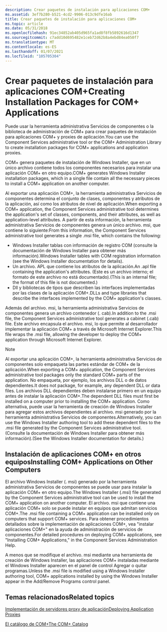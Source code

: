 ```yaml
---
description: Crear paquetes de instalación para aplicaciones COM+
ms.assetid: 3ef7b280-b521-4cd2-9906-013c9dfe16ab
title: Crear paquetes de instalación para aplicaciones COM+
ms.topic: article
ms.date: 05/31/2018
ms.openlocfilehash: 91ec34852ab405d965fa1ad8f8fb5892616d1347
ms.sourcegitcommit: c7add10d695482e1ceb72d62b8a4ebd84ea050f7
ms.translationtype: MT
ms.contentlocale: es-ES
ms.lasthandoff: 01/07/2021
ms.locfileid: "105705304"
---
```

# <a name="creating-installation-packages-for-com-applications"></a><span data-ttu-id="af435-103">Crear paquetes de instalación para aplicaciones COM+</span><span class="sxs-lookup"><span data-stu-id="af435-103">Creating Installation Packages for COM+ Applications</span></span>

<span data-ttu-id="af435-104">Puede usar la herramienta administrativa Servicios de componentes o la biblioteca de administración de COM+ para crear paquetes de instalación para aplicaciones COM+ y proxies de aplicación.</span><span class="sxs-lookup"><span data-stu-id="af435-104">You can use the Component Services administrative tool or the COM+ Administration Library to create installation packages for COM+ applications and application proxies.</span></span>

<span data-ttu-id="af435-105">COM+ genera paquetes de instalación de Windows Installer, que en un único archivo contiene todos los componentes necesarios para instalar una aplicación COM+ en otro equipo.</span><span class="sxs-lookup"><span data-stu-id="af435-105">COM+ generates Windows Installer installation packages, which in a single file contain all the necessary pieces to install a COM+ application on another computer.</span></span>

<span data-ttu-id="af435-106">Al exportar una aplicación COM+, la herramienta administrativa Servicios de componentes determina el conjunto de clases, componentes y atributos de la aplicación, así como los atributos de nivel de aplicación.</span><span class="sxs-lookup"><span data-stu-id="af435-106">When exporting a COM+ application, the Component Services administrative tool determines the application's set of classes, components, and their attributes, as well as application-level attributes.</span></span> <span data-ttu-id="af435-107">A partir de esta información, la herramienta administrativa Servicios de componentes genera un único archivo. msi, que contiene lo siguiente:</span><span class="sxs-lookup"><span data-stu-id="af435-107">From this information, the Component Services administrative tool generates a single .msi file, which contains the following:</span></span>

-   <span data-ttu-id="af435-108">Windows Installer tablas con información de registro COM (consulte la documentación de Windows Installer para obtener más información).</span><span class="sxs-lookup"><span data-stu-id="af435-108">Windows Installer tables with COM registration information (see the Windows Installer documentation for details).</span></span>
-   <span data-ttu-id="af435-109">Un archivo. APL que contiene los atributos de la aplicación.</span><span class="sxs-lookup"><span data-stu-id="af435-109">An .apl file containing the application's attributes.</span></span> <span data-ttu-id="af435-110">(Este es un archivo interno; el formato de este archivo no está documentado).</span><span class="sxs-lookup"><span data-stu-id="af435-110">(This is an internal file; the format of this file is not documented.)</span></span>
-   <span data-ttu-id="af435-111">Dll y bibliotecas de tipos que describen las interfaces implementadas por las clases de la aplicación COM+.</span><span class="sxs-lookup"><span data-stu-id="af435-111">DLLs and type libraries that describe the interfaces implemented by the COM+ application's classes.</span></span>

<span data-ttu-id="af435-112">Además del archivo. msi, la herramienta administrativa Servicios de componentes genera un archivo contenedor (. cab).</span><span class="sxs-lookup"><span data-stu-id="af435-112">In addition to the .msi file, the Component Services administrative tool generates a cabinet (.cab) file.</span></span> <span data-ttu-id="af435-113">Este archivo encapsula el archivo. msi, lo que permite al desarrollador implementar la aplicación COM+ a través de Microsoft Internet Explorer.</span><span class="sxs-lookup"><span data-stu-id="af435-113">This file wraps the .msi file, allowing the developer to deploy the COM+ application through Microsoft Internet Explorer.</span></span>

> [!Note]  
> <span data-ttu-id="af435-114">Al exportar una aplicación COM+, la herramienta administrativa Servicios de componentes solo empaqueta las partes estándar de COM+ de la aplicación.</span><span class="sxs-lookup"><span data-stu-id="af435-114">When exporting a COM+ application, the Component Services administrative tool packages only the standard COM+ parts of the application.</span></span> <span data-ttu-id="af435-115">No empaqueta, por ejemplo, los archivos DLL o de datos dependientes.</span><span class="sxs-lookup"><span data-stu-id="af435-115">It does not package, for example, any dependent DLL or data files.</span></span> <span data-ttu-id="af435-116">Los archivos DLL dependientes deben instalarse primero en un equipo antes de instalar la aplicación COM+.</span><span class="sxs-lookup"><span data-stu-id="af435-116">The dependent DLL files must first be installed on a computer prior to installing the COM+ application.</span></span> <span data-ttu-id="af435-117">Como alternativa, puede usar la herramienta de creación de Windows Installer para agregar estos archivos dependientes al archivo. msi generado por la herramienta administrativa Servicios de componentes.</span><span class="sxs-lookup"><span data-stu-id="af435-117">Alternatively, you can use the Windows Installer authoring tool to add these dependent files to the .msi file generated by the Component Services administrative tool.</span></span> <span data-ttu-id="af435-118">(Consulte la documentación de Windows Installer para obtener más información).</span><span class="sxs-lookup"><span data-stu-id="af435-118">(See the Windows Installer documentation for details.)</span></span>

 

## <a name="installing-com-applications-on-other-computers"></a><span data-ttu-id="af435-119">Instalación de aplicaciones COM+ en otros equipos</span><span class="sxs-lookup"><span data-stu-id="af435-119">Installing COM+ Applications on Other Computers</span></span>

<span data-ttu-id="af435-120">El archivo Windows Installer (. msi) generado por la herramienta administrativa Servicios de componentes se puede usar para instalar la aplicación COM+ en otro equipo.</span><span class="sxs-lookup"><span data-stu-id="af435-120">The Windows Installer (.msi) file generated by the Component Services administrative tool can be used to install the COM+ application on another computer.</span></span> <span data-ttu-id="af435-121">El archivo. msi que contiene una aplicación COM+ solo se puede instalar en equipos que admitan servicios COM+.</span><span class="sxs-lookup"><span data-stu-id="af435-121">The .msi file containing a COM+ application can be installed only on computers that support COM+ services.</span></span> <span data-ttu-id="af435-122">Para obtener procedimientos detallados sobre la implementación de aplicaciones COM+, vea "instalar aplicaciones COM+" en la ayuda de administración de servicios de componentes.</span><span class="sxs-lookup"><span data-stu-id="af435-122">For detailed procedures on deploying COM+ applications, see "Installing COM+ Applications," in the Component Services Administration Help.</span></span>

<span data-ttu-id="af435-123">A menos que se modifique el archivo. msi mediante una herramienta de creación de Windows Installer, las aplicaciones COM+ instaladas mediante el Windows Installer aparecen en el panel de control Agregar o quitar programas.</span><span class="sxs-lookup"><span data-stu-id="af435-123">Unless the .msi file is modified using a Windows Installer authoring tool, COM+ applications installed by using the Windows Installer appear in the Add/Remove Programs control panel.</span></span>

## <a name="related-topics"></a><span data-ttu-id="af435-124">Temas relacionados</span><span class="sxs-lookup"><span data-stu-id="af435-124">Related topics</span></span>

<dl> <dt>

[<span data-ttu-id="af435-125">Implementación de servidores proxy de aplicación</span><span class="sxs-lookup"><span data-stu-id="af435-125">Deploying Application Proxies</span></span>](deploying-application-proxies.md)
</dt> <dt>

[<span data-ttu-id="af435-126">El catálogo de COM+</span><span class="sxs-lookup"><span data-stu-id="af435-126">The COM+ Catalog</span></span>](the-com--catalog.md)
</dt> </dl>

 

 



